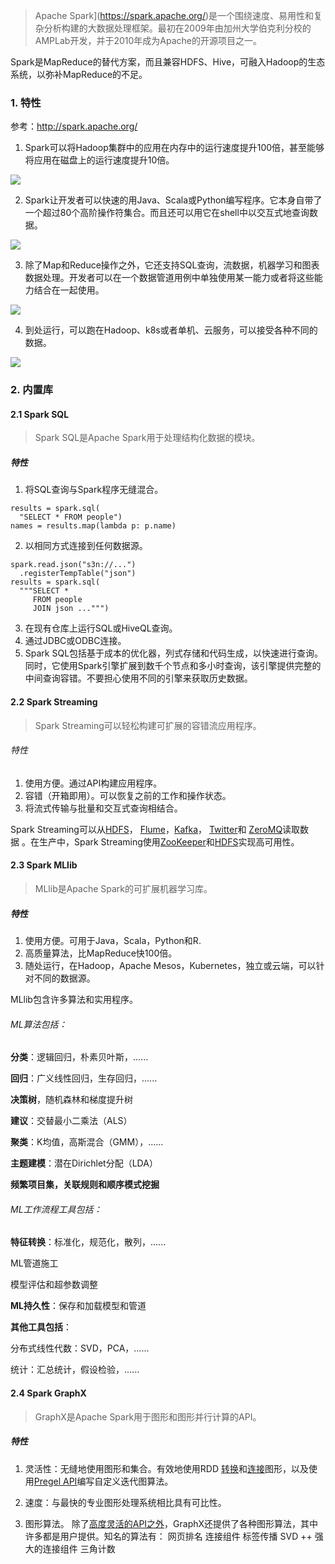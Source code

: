 >Apache Spark](https://spark.apache.org/)是一个围绕速度、易用性和复杂分析构建的大数据处理框架。最初在2009年由加州大学伯克利分校的AMPLab开发，并于2010年成为Apache的开源项目之一。

Spark是MapReduce的替代方案，而且兼容HDFS、Hive，可融入Hadoop的生态系统，以弥补MapReduce的不足。

### 1. 特性
参考：http://spark.apache.org/

1. Spark可以将Hadoop集群中的应用在内存中的运行速度提升100倍，甚至能够将应用在磁盘上的运行速度提升10倍。

![](https://user-gold-cdn.xitu.io/2018/8/17/16545e20d7232649?w=880&h=219&f=png&s=28857)

2. Spark让开发者可以快速的用Java、Scala或Python编写程序。它本身自带了一个超过80个高阶操作符集合。而且还可以用它在shell中以交互式地查询数据。

![](https://user-gold-cdn.xitu.io/2018/8/17/16545e20d762abfc?w=860&h=205&f=png&s=31113)

3. 除了Map和Reduce操作之外，它还支持SQL查询，流数据，机器学习和图表数据处理。开发者可以在一个数据管道用例中单独使用某一能力或者将这些能力结合在一起使用。

![](https://user-gold-cdn.xitu.io/2018/8/17/16545e20d74a11d2?w=899&h=205&f=png&s=41697)

4. 到处运行，可以跑在Hadoop、k8s或者单机、云服务，可以接受各种不同的数据。

![](https://user-gold-cdn.xitu.io/2018/8/17/16545e20d774a7d2?w=867&h=318&f=png&s=71732)

### 2. 内置库
#### 2.1 Spark SQL
>Spark SQL是Apache Spark用于处理结构化数据的模块。

##### 特性
1. 将SQL查询与Spark程序无缝混合。
```
results = spark.sql(
  "SELECT * FROM people")
names = results.map(lambda p: p.name)
```
2. 以相同方式连接到任何数据源。
```
spark.read.json("s3n://...")
  .registerTempTable("json")
results = spark.sql(
  """SELECT * 
     FROM people
     JOIN json ...""")
```
3. 在现有仓库上运行SQL或HiveQL查询。
4. 通过JDBC或ODBC连接。
5. Spark SQL包括基于成本的优化器，列式存储和代码生成，以快速进行查询。同时，它使用Spark引擎扩展到数千个节点和多小时查询，该引擎提供完整的中间查询容错。不要担心使用不同的引擎来获取历史数据。

#### 2.2 Spark Streaming
>Spark Streaming可以轻松构建可扩展的容错流应用程序。

###### 特性
1. 使用方便。通过API构建应用程序。
2. 容错（开箱即用）。可以恢复之前的工作和操作状态。
3. 将流式传输与批量和交互式查询相结合。


Spark Streaming可以从[HDFS](https://hadoop.apache.org/docs/stable/hadoop-project-dist/hadoop-hdfs/HdfsUserGuide.html)， [Flume](https://flume.apache.org/)，[Kafka](https://kafka.apache.org/)， [Twitter](https://dev.twitter.com/)和 [ZeroMQ](http://zeromq.org/)读取数据 。在生产中，Spark Streaming使用[ZooKeeper](https://zookeeper.apache.org/)和[HDFS](https://hadoop.apache.org/docs/stable/hadoop-project-dist/hadoop-hdfs/HdfsUserGuide.html)实现高可用性。


#### 2.3 Spark MLlib
>MLlib是Apache Spark的可扩展机器学习库。

##### 特性
1. 使用方便。可用于Java，Scala，Python和R.
2. 高质量算法，比MapReduce快100倍。
3. 随处运行，在Hadoop，Apache Mesos，Kubernetes，独立或云端，可以针对不同的数据源。

MLlib包含许多算法和实用程序。

###### ML算法包括：

**分类**：逻辑回归，朴素贝叶斯，......

**回归**：广义线性回归，生存回归，......

**决策树**，随机森林和梯度提升树

**建议**：交替最小二乘法（ALS）

**聚类**：K均值，高斯混合（GMM），......

**主题建模**：潜在Dirichlet分配（LDA）

**频繁项目集，关联规则和顺序模式挖掘**

###### ML工作流程工具包括：

**特征转换**：标准化，规范化，散列，......

ML管道施工

模型评估和超参数调整

**ML持久性**：保存和加载模型和管道

**其他工具包括**：

分布式线性代数：SVD，PCA，......

统计：汇总统计，假设检验，......

#### 2.4 Spark GraphX
>GraphX是Apache Spark用于图形和图形并行计算的API。

##### 特性
1. 灵活性：无缝地使用图形和集合。有效地使用RDD [转换](http://spark.apache.org/docs/latest/graphx-programming-guide.html#property-operators)和[连接](http://spark.apache.org/docs/latest/graphx-programming-guide.html#join-operators)图形，以及使用[Pregel API](http://spark.apache.org/docs/latest/graphx-programming-guide.html#pregel-api)编写自定义迭代图算法。

2. 速度：与最快的专业图形处理系统相比具有可比性。
3. 图形算法。
除了[高度灵活的API之外](http://spark.apache.org/docs/latest/graphx-programming-guide.html#graph-operators)，GraphX还提供了各种图形算法，其中许多都是用户提供。知名的算法有：
网页排名
连接组件
标签传播
SVD ++
强大的连接组件
三角计数
